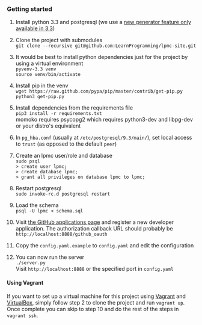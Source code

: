### Getting started

1. Install python 3.3 and postgresql (we use a [new generator feature only available in 3.3](http://www.python.org/download/releases/3.3.4/))

1. Clone the project with submodules  
`git clone --recursive git@github.com:LearnProgramming/lpmc-site.git`

1. It would be best to install python dependencies just for the project by using a virtual environment  
`pyvenv-3.3 venv`  
`source venv/bin/activate`

1. Install pip in the venv  
`wget https://raw.github.com/pypa/pip/master/contrib/get-pip.py`  
`python3 get-pip.py`

1. Install dependencies from the requirements file  
`pip3 install -r requirements.txt`  
momoko requires psycopg2 which requires python3-dev and libpg-dev or your distro's equivalent

1. In `pg_hba.conf` (usually at `/etc/postgresql/9.3/main/`),
set local access to `trust` (as opposed to the default `peer`)

1. Create an lpmc user/role and database  
`sudo psql`  
`> create user lpmc;`  
`> create database lpmc;`  
`> grant all privileges on database lpmc to lpmc;`

1. Restart postgresql  
`sudo invoke-rc.d postgresql restart`

1. Load the schema  
`psql -U lpmc < schema.sql`

1. Visit [the GitHub applications page](https://github.com/settings/applications)
and register a new developer application.
The authorization callback URL should probably be `http://localhost:8888/github_oauth`

1. Copy the `config.yaml.example` to `config.yaml` and edit the configuration

1. You can now run the server  
`./server.py`  
Visit `http://localhost:8888` or the specified port in `config.yaml`

#### Using Vagrant

If you want to set up a virtual machine for this project using [Vagrant](http://www.vagrantup.com/) and [VirtualBox](https://www.virtualbox.org/),
simply follow step 2 to clone the project and run `vagrant up`.
Once complete you can skip to step 10 and do the rest of the steps in `vagrant ssh`.
